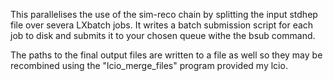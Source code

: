 This parallelises the use of the sim-reco chain by splitting the input stdhep file over severa LXbatch jobs. It writes a batch submission script for each job to disk and submits it to your chosen queue withe the bsub command.

The paths to the final output files are written to a file as well so they may be recombined using the "lcio_merge_files" program provided my lcio.